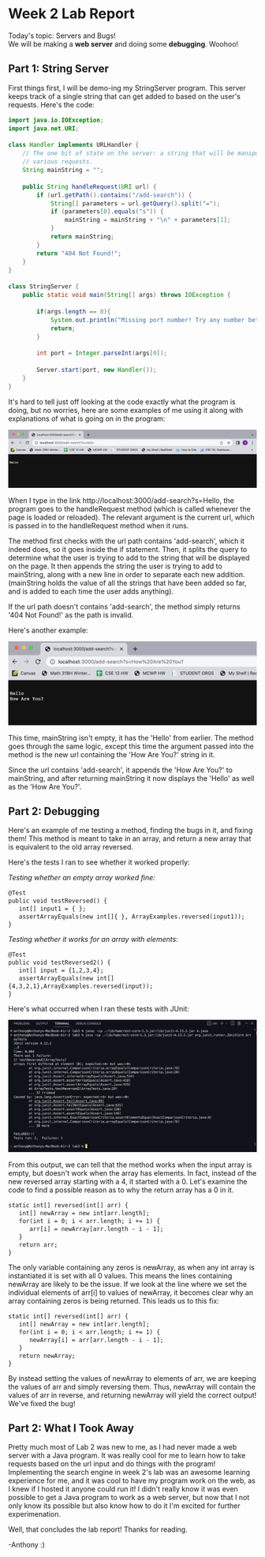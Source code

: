 # Week 2 Lab Report
Today's topic: Servers and Bugs!   
We will be making a **web server** and doing some **debugging**. Woohoo! 
   
## **Part 1: String Server**
First things first, I will be demo-ing my StringServer program. This server keeps track of a single string that can get added to based on the user's requests. Here's the code:    

~~~java
import java.io.IOException;
import java.net.URI;

class Handler implements URLHandler {
    // The one bit of state on the server: a string that will be manipulated by
    // various requests.
    String mainString = "";

    public String handleRequest(URI url) {
        if (url.getPath().contains("/add-search")) {
            String[] parameters = url.getQuery().split("=");
            if (parameters[0].equals("s")) {
                mainString = mainString + "\n" + parameters[1]; 
            }
            return mainString;
        }
        return "404 Not Found!";
    }
}

class StringServer {
    public static void main(String[] args) throws IOException {

        if(args.length == 0){
            System.out.println("Missing port number! Try any number between 1024 to 49151");
            return;
        }

        int port = Integer.parseInt(args[0]);

        Server.start(port, new Handler());
    }
}

~~~
    
It's hard to tell just off looking at the code exactly what the program is doing, but no worries, here are some examples of me using it along with explanations of what is going on in the program: 
    
![add-Hello](add-search-hello.png)
    
When I type in the link http://localhost:3000/add-search?s=Hello, the program goes to the handleRequest method (which is called whenever the page is loaded or reloaded). The relevant argument is the current url, which is passed in to the handleRequest method when it runs.   

The method first checks with the url path contains 'add-search', which it indeed does, so it goes inside the if statement. Then, it splits the query to determine what the user is trying to add to the string that will be displayed on the page. It then appends the string the user is trying to add to mainString, along with a new line in order to separate each new addition.    
(mainString holds the value of all the strings that have been added so far, and is added to each time the user adds anything).  

If the url path doesn't contains 'add-search', the method simply returns '404 Not Found!' as the path is invalid.    
   
Here's another example:   

![add-HowAreYou](add-howareyou.png)
    
This time, mainString isn't empty, it has the 'Hello' from earlier. The method goes through the same logic, except this time the argument passed into the method is the new url containing the 'How Are You?' string in it.   

Since the url contains 'add-search', it appends the 'How Are You?' to mainString, and after returning mainString it now displays the 'Hello' as well as the 'How Are You?'.
    
## **Part 2: Debugging**
Here's an example of me testing a method, finding the bugs in it, and fixing them! This method is meant to take in an array, and return a new array that is equivalent to the old array reversed.    
    
Here's the tests I ran to see whether it worked properly:   

*Testing whether an empty array worked fine:*
~~~
@Test
public void testReversed() {
   int[] input1 = { };
   assertArrayEquals(new int[]{ }, ArrayExamples.reversed(input1));
}
~~~
    
*Testing whether it works for an array with elements:*
~~~
@Test
public void testReversed2() {
   int[] input = {1,2,3,4};
   assertArrayEquals(new int[]{4,3,2,1},ArrayExamples.reversed(input));
}
~~~
   
Here's what occurred when I ran these tests with JUnit:  

![JUnit-Output](junit-output.png)
   
From this output, we can tell that the method works when the input array is empty, but doesn't work when the array has elements. In fact, instead of the new reversed array starting with a 4, it started with a 0. Let's examine the code to find a possible reason as to why the return array has a 0 in it.
   
~~~
static int[] reversed(int[] arr) {
   int[] newArray = new int[arr.length];
   for(int i = 0; i < arr.length; i += 1) {
      arr[i] = newArray[arr.length - i - 1];
   }
   return arr;
}
~~~
The only variable containing any zeros is newArray, as when any int array is instantiated it is set with all 0 values. This means the lines containing newArray are likely to be the issue. If we look at the line where we set the individual elements of arr[i] to values of newArray, it becomes clear why an array containing zeros is being returned. This leads us to this fix:

~~~
static int[] reversed(int[] arr) {
   int[] newArray = new int[arr.length];
   for(int i = 0; i < arr.length; i += 1) {
      newArray[i] = arr[arr.length - i - 1];
   }
   return newArray;
}
~~~

By instead setting the values of newArray to elements of arr, we are keeping the values of arr and simply reversing them. Thus, newArray will contain the values of arr in reverse, and returning newArray will yield the correct output! We've fixed the bug!
     
## **Part 2: What I Took Away**
Pretty much most of Lab 2 was new to me, as I had never made a web server with a Java program. It was really cool for me to learn how to take requests based on the url input and do things with the program! Implementing the search engine in week 2's lab was an awesome learning experience for me, and it was cool to have my program work on the web, as I knew if I hosted it anyone could run it! I didn't really know it was even possible to get a Java program to work as a web server, but now that I not only know its possible but also know how to do it I'm excited for further experimenation.   

Well, that concludes the lab report! Thanks for reading.

-Anthony :)
